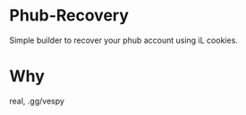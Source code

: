 # Phub-Recovery
Simple builder to recover your phub account using iL cookies. 

# Why
real, .gg/vespy
